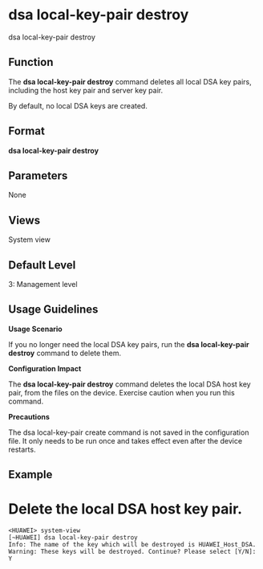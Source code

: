 dsa local-key-pair destroy
==========================

dsa local-key-pair destroy

Function
--------



The **dsa local-key-pair destroy** command deletes all local DSA key pairs, including the host key pair and server key pair.



By default, no local DSA keys are created.


Format
------

**dsa local-key-pair destroy**


Parameters
----------

None

Views
-----

System view


Default Level
-------------

3: Management level


Usage Guidelines
----------------

**Usage Scenario**

If you no longer need the local DSA key pairs, run the **dsa local-key-pair destroy** command to delete them.

**Configuration Impact**



The **dsa local-key-pair destroy** command deletes the local DSA host key pair, from the files on the device. Exercise caution when you run this command.



**Precautions**

The dsa local-key-pair create command is not saved in the configuration file. It only needs to be run once and takes effect even after the device restarts.


Example
-------

# Delete the local DSA host key pair.
```
<HUAWEI> system-view
[~HUAWEI] dsa local-key-pair destroy
Info: The name of the key which will be destroyed is HUAWEI_Host_DSA.
Warning: These keys will be destroyed. Continue? Please select [Y/N]: Y

```
